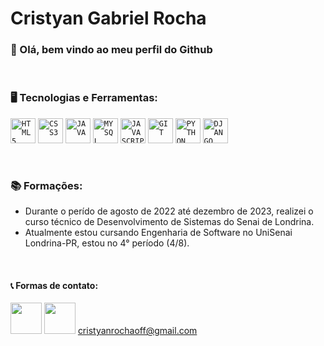 # Cristyan Gabriel Rocha

### 👋 Olá, bem vindo ao meu perfil do Github

</br>

### 🖥️ Tecnologias e Ferramentas:
<code><img width="40px" src="https://cdn.jsdelivr.net/gh/devicons/devicon/icons/html5/html5-original-wordmark.svg" title = "HTML5"/></code>
<code><img width="40px" src="https://cdn.jsdelivr.net/gh/devicons/devicon/icons/css3/css3-original-wordmark.svg" title = "CSS3"/></code>
<code><img width="40px" src="https://cdn.jsdelivr.net/gh/devicons/devicon/icons/java/java-original.svg" title = "JAVA"/></code>
<code><img width="40px" src="https://cdn.jsdelivr.net/gh/devicons/devicon/icons/mysql/mysql-original.svg" title = "MYSQL"/></code>
<code><img width="40px" src="https://cdn.jsdelivr.net/gh/devicons/devicon/icons/javascript/javascript-original.svg" title = "JAVASCRIPT"/></code>
<code><img width="40px" src="https://cdn.jsdelivr.net/gh/devicons/devicon/icons/git/git-original.svg" title = "GIT"/></code>
<code><img width="40px" src="https://cdn.jsdelivr.net/gh/devicons/devicon@latest/icons/python/python-original.svg" title = "PYTHON"/></code>
<code><img width="40px" src="https://cdn.jsdelivr.net/gh/devicons/devicon@latest/icons/django/django-plain.svg" title="DJANGO"/></code>

</br>

### 📚 Formações:
 - Durante o perído de agosto de 2022 até dezembro de 2023, realizei o curso técnico de Desenvolvimento de Sistemas do Senai de Londrina.
 - Atualmente estou cursando Engenharia de Software no UniSenai Londrina-PR, estou no 4° período (4/8).
</br>

#### 📞 Formas de contato:
<code><a href="https://www.linkedin.com/in/cristyan-gabriel-rocha-b30411268/"><img img width="50px" src="https://www.svgrepo.com/show/299433/linkedin.svg" /></a></code>
<code><img img width="50px" src="https://www.svgrepo.com/show/243092/gmail.svg" /></code> cristyanrochaoff@gmail.com
